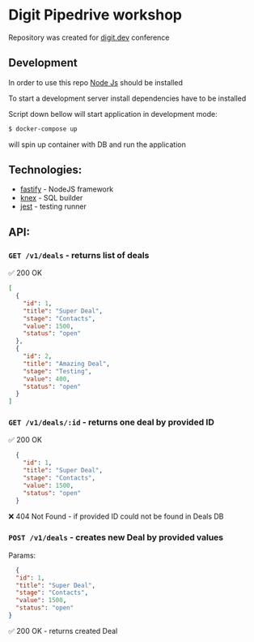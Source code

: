 # Digit Pipedrive workshop

Repository was created for [digit.dev](https://www.digit.dev/) conference

## Development
In order to use this repo [Node Js](https://nodejs.org/) should be installed

To start a development server install dependencies have to be installed

Script down bellow will start application in development mode:

```bash
$ docker-compose up
```

will spin up container with DB and run the application

## Technologies:
- [fastify](https://www.fastify.io/) - NodeJS framework
- [knex](http://knexjs.org/) - SQL builder
- [jest](https://jestjs.io/) - testing runner

## API:

### `GET /v1/deals` - returns list of deals

✅ 200 OK
```json
[
  {
    "id": 1,
    "title": "Super Deal",
    "stage": "Contacts",
    "value": 1500,
    "status": "open"
  },
  {
    "id": 2,
    "title": "Amazing Deal",
    "stage": "Testing",
    "value": 400,
    "status": "open"
  }
]
```

### `GET /v1/deals/:id` - returns one deal by provided ID
  
✅ 200 OK
```json
  {
    "id": 1,
    "title": "Super Deal",
    "stage": "Contacts",
    "value": 1500,
    "status": "open"
  }
```

❌ 404 Not Found - if provided ID could not be found in Deals DB

### `POST /v1/deals` - creates new Deal by provided values

Params:
```json
  {
  "id": 1,
  "title": "Super Deal",
  "stage": "Contacts",
  "value": 1500,
  "status": "open"
}
```

✅ 200 OK - returns created Deal
